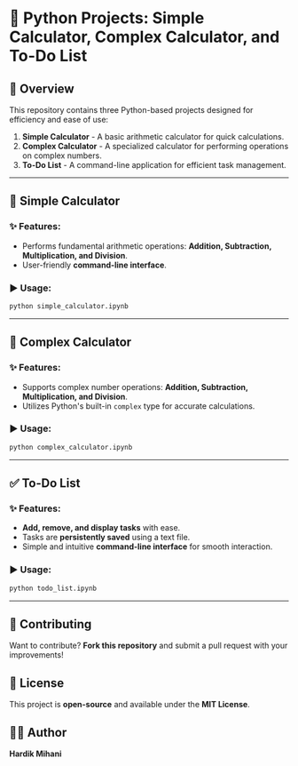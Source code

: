 # 🐍 Python Projects: Simple Calculator, Complex Calculator, and To-Do List

## 📌 Overview
This repository contains three Python-based projects designed for efficiency and ease of use:

1. **Simple Calculator** - A basic arithmetic calculator for quick calculations.
2. **Complex Calculator** - A specialized calculator for performing operations on complex numbers.
3. **To-Do List** - A command-line application for efficient task management.

---

## 🔢 Simple Calculator
### ✨ Features:
- Performs fundamental arithmetic operations: **Addition, Subtraction, Multiplication, and Division**.
- User-friendly **command-line interface**.

### ▶️ Usage:
```bash
python simple_calculator.ipynb
```

---

## 🔢 Complex Calculator
### ✨ Features:
- Supports complex number operations: **Addition, Subtraction, Multiplication, and Division**.
- Utilizes Python's built-in `complex` type for accurate calculations.

### ▶️ Usage:
```bash
python complex_calculator.ipynb
```

---

## ✅ To-Do List
### ✨ Features:
- **Add, remove, and display tasks** with ease.
- Tasks are **persistently saved** using a text file.
- Simple and intuitive **command-line interface** for smooth interaction.

### ▶️ Usage:
```bash
python todo_list.ipynb
```

---  


## 🤝 Contributing
Want to contribute? **Fork this repository** and submit a pull request with your improvements!

## 📜 License
This project is **open-source** and available under the **MIT License**.

## 👨‍💻 Author
**Hardik Mihani**

